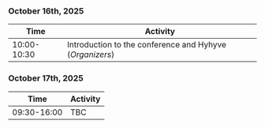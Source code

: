 ### October 16th, 2025

| Time       | Activity                                                             |
|------------|----------------------------------------------------------------------|
| 10:00-10:30| Introduction to the conference and Hyhyve (*Organizers*)                        |

### October 17th, 2025

| Time       | Activity                                                             |
|------------|----------------------------------------------------------------------|
| 09:30-16:00| TBC                 |


